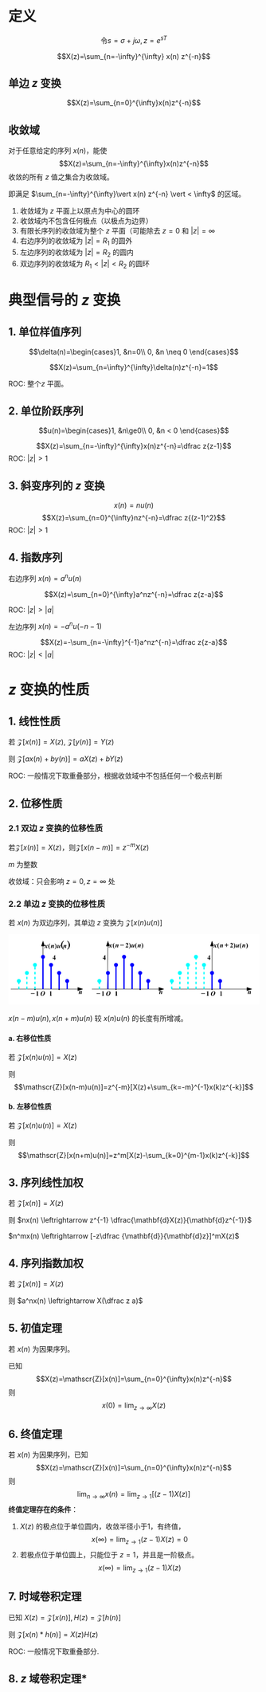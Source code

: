 
# 定义
$$\text{令} s=\sigma+j\omega, z=e^{sT}$$

$$X(z)=\sum_{n=-\infty}^{\infty} x(n) z^{-n}$$
## 单边 $z$ 变换

$$X(z)=\sum_{n=0}^{\infty}x(n)z^{-n}$$
## 收敛域

对于任意给定的序列 $x(n)$，能使
$$X(z)=\sum_{n=-\infty}^{\infty}x(n)z^{-n}$$
收敛的所有 $z$ 值之集合为收敛域。

即满足 $\sum_{n=-\infty}^{\infty}\vert x(n) z^{-n} \vert < \infty$ 的区域。

1. 收敛域为 $z$ 平面上以原点为中心的圆环
2. 收敛域内不包含任何极点（以极点为边界）
3. 有限长序列的收敛域为整个 $z$ 平面（可能除去 $z=0$ 和 $\vert z \vert = \infty$
4. 右边序列的收敛域为 $\vert z \vert = R_1$ 的圆外
5. 左边序列的收敛域为 $\vert z \vert=R_2$ 的圆内
6. 双边序列的收敛域为 $R_1 < \vert z \vert < R_2$ 的圆环
# 典型信号的 $z$ 变换

## 1. 单位样值序列

$$\delta(n)=\begin{cases}1, &n=0\\ 0, &n \neq 0 \end{cases}$$

$$X(z)=\sum_{n=\infty}^{\infty}\delta(n)z^{-n}=1$$

ROC: 整个$z$ 平面。

## 2. 单位阶跃序列

$$u(n)=\begin{cases}1, &n\ge0\\ 0, &n < 0 \end{cases}$$

$$X(z)=\sum_{n=-\infty}^{\infty}x(n)z^{-n}=\dfrac z{z-1}$$
ROC: $\vert z\vert  > 1$

## 3. 斜变序列的 $z$ 变换

$$x(n)=nu(n)$$ $$X(z)=\sum_{n=0}^{\infty}nz^{-n}=\dfrac z{(z-1)^2}$$
ROC: $\vert z\vert  > 1$

## 4. 指数序列

右边序列 $x(n)=a^nu(n)$

$$X(z)=\sum_{n=0}^{\infty}a^nz^{-n}=\dfrac z{z-a}$$

ROC: $\vert z\vert >\vert a\vert$

左边序列 $x(n)=-a^nu(-n-1)$

$$X(z)=-\sum_{n=-\infty}^{-1}a^nz^{-n}=\dfrac z{z-a}$$
ROC: $\vert z\vert  < \vert a\vert$

# $z$ 变换的性质

## 1. 线性性质

若 $\mathscr{Z}[x(n)]=X(z)$, $\mathscr{Z}[y(n)]=Y(z)$

则 $\mathscr{Z}[ax(n)+by(n)]=aX(z)+bY(z)$

ROC: 一般情况下取重叠部分，根据收敛域中不包括任何一个极点判断 

## 2. 位移性质

### 2.1 双边 $z$ 变换的位移性质

若$\mathscr{Z}[x(n)]=X(z)$，则$\mathscr{Z}[x(n-m)]=z^{-m}X(z)$

$m$ 为整数

收敛域：只会影响 $z=0,z=\infty$ 处

### 2.2 单边  $z$ 变换的位移性质

若 $x(n)$ 为双边序列，其单边 $z$ 变换为 $\mathscr{Z}[x(n)u(n)]$

![](files/Pasted%20image%2020240102115415.png)

$x(n-m)u(n), x(n+m)u(n)$ 较 $x(n)u(n)$ 的长度有所增减。

#### a. 右移位性质

若 $\mathscr{Z}[x(n)u(n)]=X(z)$

则 $$\mathscr{Z}[x(n-m)u(n)]=z^{-m}[X(z)+\sum_{k=-m}^{-1}x(k)z^{-k}]$$
#### b. 左移位性质

若  $\mathscr{Z}[x(n)u(n)]=X(z)$

则 $$\mathscr{Z}[x(n+m)u(n)]=z^m[X(z)-\sum_{k=0}^{m-1}x(k)z^{-k}]$$
## 3. 序列线性加权

若 $\mathscr{Z}[x(n)]=X(z)$

则 $nx(n) \leftrightarrow z^{-1} \dfrac{\mathbf{d}X(z)}{\mathbf{d}z^{-1}}$

$n^mx(n) \leftrightarrow [-z\dfrac {\mathbf{d}}{\mathbf{d}z}]^mX(z)$

## 4. 序列指数加权

若 $\mathscr{Z}[x(n)]=X(z)$

则 $a^nx(n) \leftrightarrow X(\dfrac z a)$

## 5. 初值定理

若 $x(n)$ 为因果序列。

已知 $$X(z)=\mathscr{Z}[x(n)]=\sum_{n=0}^{\infty}x(n)z^{-n}$$
则 $$x(0)=\lim_{z \to \infty}X(z)$$
## 6. 终值定理

若 $x(n)$ 为因果序列，已知 $$X(z)=\mathscr{Z}[x(n)]=\sum_{n=0}^{\infty}x(n)z^{-n}$$ 则 $$\lim_{n \to \infty}x(n)=\lim_{z \to 1}[(z-1)X(z)]$$
**终值定理存在的条件**：
1. $X(z)$ 的极点位于单位圆内，收敛半径小于1，有终值，$$x(\infty)=\lim_{z \to 1}(z-1)X(z)=0$$
2. 若极点位于单位圆上，只能位于 $z=1$，并且是一阶极点。$$x(\infty)=\lim_{z \to 1}(z-1)X(z)$$
## 7. 时域卷积定理

已知 $X(z)=\mathscr{Z}[x(n)], H(z)=\mathscr{Z}[h(n)]$

则 $\mathscr{Z}[x(n)*h(n)]=X(z)H(z)$

ROC: 一般情况下取重叠部分.

## 8. $z$ 域卷积定理*


